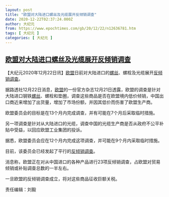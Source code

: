 ```yaml
---
layout: post
title: "欧盟对大陆进口螺丝及光缆展开反倾销调查"
date: 2020-12-22T02:37:24.000Z
author: 大纪元
from: https://www.epochtimes.com/gb/20/12/22/n12636781.htm
tags: [ 大纪元 ]
categories: [ 大纪元 ]
---
```

<!--1608604644000-->
[欧盟对大陆进口螺丝及光缆展开反倾销调查](https://www.epochtimes.com/gb/20/12/22/n12636781.htm)
------

<div>
<p>【大纪元2020年12月22日讯】<a href="https://www.epochtimes.com/gb/tag/%E6%AC%A7%E7%9B%9F.html">欧盟</a>日前对大陆进口的<a href="https://www.epochtimes.com/gb/tag/%E8%9E%BA%E4%B8%9D.html">螺丝</a>、螺栓及光缆展开<a href="https://www.epochtimes.com/gb/tag/%E5%8F%8D%E5%80%BE%E9%94%80%E8%B0%83%E6%9F%A5.html">反倾销调查</a>。</p><p>据路透社12月22日消息，<a href="https://www.epochtimes.com/gb/tag/%E6%AC%A7%E7%9B%9F.html">欧盟</a>的一份官方杂志12月21日透露，欧盟的调查是针对大陆进口钢铁<a href="https://www.epochtimes.com/gb/tag/%E8%9E%BA%E4%B8%9D.html">螺丝</a>、螺栓和垫圈，调查这些商品是否在欧盟境内低价倾销，中国出口商近来增加了出货量，增加了市场份额，并因其低价而伤害了欧盟生产商。</p><p>欧盟委员会的目标是在13个月内完成调查，并有可能在7个月后采取临时措施。</p><p>另一项调查是针对从大陆进口的光缆，调查中国的光缆生产商是否从政府不公平补贴中受益，以回应欧盟工业集团的投诉。</p><p>据悉，欧盟委员会应在12个月内完成这项调查，并可能在9个月内采取临时措施。</p><p>目前，该委员会已经发起了平行的<a href="https://www.epochtimes.com/gb/tag/%E5%8F%8D%E5%80%BE%E9%94%80%E8%B0%83%E6%9F%A5.html">反倾销调查</a>。</p><p>消息称，欧盟正在对从中国进口的各种产品进行23项反倾销调查，占欧盟对贸易倾销或补贴调查总数的一半左右。</p><p>一旦欧盟的反倾销调查成立，将对这些商品征收巨额关税。</p><p>责任编辑：刘毅</p>
</div>
